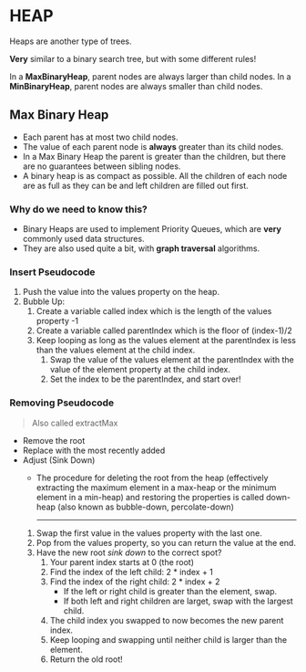 # HEAP

Heaps are another type of trees.

**Very** similar to a binary search tree, but with some different rules!

In a **MaxBinaryHeap**, parent nodes are always larger than child nodes. In a **MinBinaryHeap**, parent nodes are always smaller than child nodes.

## Max Binary Heap
- Each parent has at most two child nodes.
- The value of each parent node is **always** greater than its child nodes.
- In a Max Binary Heap the parent is greater than the children, but there are no guarantees between sibling nodes.
- A binary heap is as compact as possible. All the children of each node are as full as they can be and left children are filled out first.

### Why do we need to know this?
- Binary Heaps are used to implement Priority Queues, which are **very** commonly used data structures.
- They are also used quite a bit, with **graph traversal** algorithms.

### **Insert Pseudocode**
1. Push the value into the values property on the heap.
2. Bubble Up:
    1. Create a variable called index which is the length of the values property -1
    2. Create a variable called parentIndex which is the floor of (index-1)/2
    3. Keep looping as long as the values element at the parentIndex is less than the values element at the child index.
        1. Swap the value of the values element at the parentIndex with the value of the element property at the child index.
        2. Set the index to be the parentIndex, and start over!

### **Removing Pseudocode**
> Also called extractMax
- Remove the root
- Replace with the most recently added
- Adjust (Sink Down) 
    - The procedure for deleting the root from the heap (effectively extracting the maximum element in a max-heap or the minimum element in a min-heap) and restoring the properties is called down-heap (also known as bubble-down, percolate-down)

        ---
    1. Swap the first value in the values property with the last one.
    2. Pop from the values property, so you can return the value at the end.
    3. Have the new root *sink down* to the correct spot?
        1. Your parent index starts at 0 (the root)
        2. Find the index of the left child: 2 * index + 1
        3. Find the index of the right child: 2 * index + 2
            - If the left or right child is greater than the element, swap.
            - If both left and right children are larget, swap with the largest child.
        4. The child index you swapped to now becomes the new parent index.
        5. Keep looping and swapping until neither child is larger than the element.
        6. Return the old root!
    